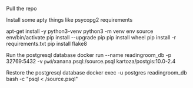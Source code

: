 Pull the repo

Install some apty things like psycopg2 requirements

apt-get install -y python3-venv
python3 -m venv env
source env/bin/activate
pip install --upgrade pip
pip install wheel
pip install -r requirements.txt
pip install flake8

Run the postgresql database
docker run --name readingroom_db -p 32769:5432 -v `pwd`/xanana.psql:/source.psql kartoza/postgis:10.0-2.4

Restore the postgresql database
docker exec -u postgres readingroom_db bash -c "psql < /source.psql"